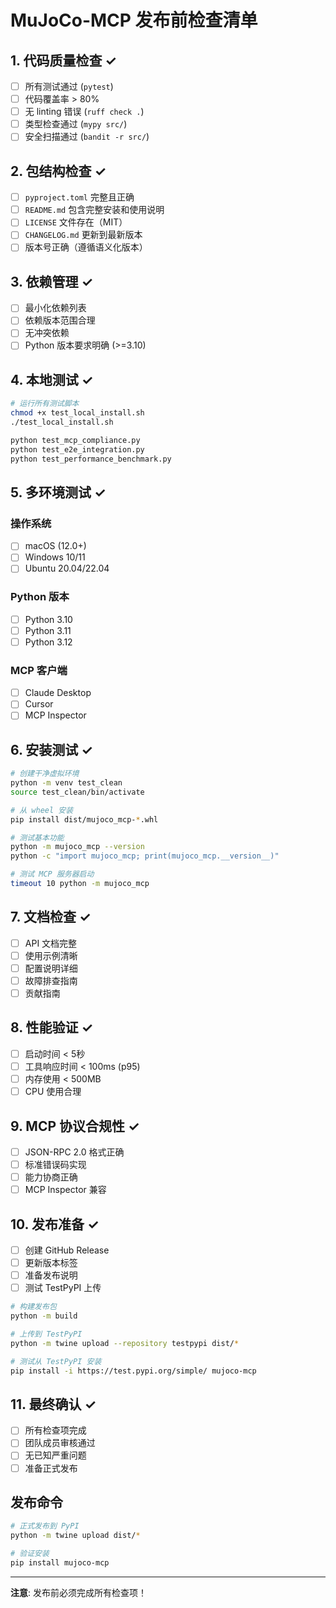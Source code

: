 # MuJoCo-MCP 发布前检查清单

## 1. 代码质量检查 ✓

- [ ] 所有测试通过 (`pytest`)
- [ ] 代码覆盖率 > 80%
- [ ] 无 linting 错误 (`ruff check .`)
- [ ] 类型检查通过 (`mypy src/`)
- [ ] 安全扫描通过 (`bandit -r src/`)

## 2. 包结构检查 ✓

- [ ] `pyproject.toml` 完整且正确
- [ ] `README.md` 包含完整安装和使用说明
- [ ] `LICENSE` 文件存在（MIT）
- [ ] `CHANGELOG.md` 更新到最新版本
- [ ] 版本号正确（遵循语义化版本）

## 3. 依赖管理 ✓

- [ ] 最小化依赖列表
- [ ] 依赖版本范围合理
- [ ] 无冲突依赖
- [ ] Python 版本要求明确 (>=3.10)

## 4. 本地测试 ✓

```bash
# 运行所有测试脚本
chmod +x test_local_install.sh
./test_local_install.sh

python test_mcp_compliance.py
python test_e2e_integration.py
python test_performance_benchmark.py
```

## 5. 多环境测试 ✓

### 操作系统
- [ ] macOS (12.0+)
- [ ] Windows 10/11
- [ ] Ubuntu 20.04/22.04

### Python 版本
- [ ] Python 3.10
- [ ] Python 3.11
- [ ] Python 3.12

### MCP 客户端
- [ ] Claude Desktop
- [ ] Cursor
- [ ] MCP Inspector

## 6. 安装测试 ✓

```bash
# 创建干净虚拟环境
python -m venv test_clean
source test_clean/bin/activate

# 从 wheel 安装
pip install dist/mujoco_mcp-*.whl

# 测试基本功能
python -m mujoco_mcp --version
python -c "import mujoco_mcp; print(mujoco_mcp.__version__)"

# 测试 MCP 服务器启动
timeout 10 python -m mujoco_mcp
```

## 7. 文档检查 ✓

- [ ] API 文档完整
- [ ] 使用示例清晰
- [ ] 配置说明详细
- [ ] 故障排查指南
- [ ] 贡献指南

## 8. 性能验证 ✓

- [ ] 启动时间 < 5秒
- [ ] 工具响应时间 < 100ms (p95)
- [ ] 内存使用 < 500MB
- [ ] CPU 使用合理

## 9. MCP 协议合规性 ✓

- [ ] JSON-RPC 2.0 格式正确
- [ ] 标准错误码实现
- [ ] 能力协商正确
- [ ] MCP Inspector 兼容

## 10. 发布准备 ✓

- [ ] 创建 GitHub Release
- [ ] 更新版本标签
- [ ] 准备发布说明
- [ ] 测试 TestPyPI 上传

```bash
# 构建发布包
python -m build

# 上传到 TestPyPI
python -m twine upload --repository testpypi dist/*

# 测试从 TestPyPI 安装
pip install -i https://test.pypi.org/simple/ mujoco-mcp
```

## 11. 最终确认 ✓

- [ ] 所有检查项完成
- [ ] 团队成员审核通过
- [ ] 无已知严重问题
- [ ] 准备正式发布

## 发布命令

```bash
# 正式发布到 PyPI
python -m twine upload dist/*

# 验证安装
pip install mujoco-mcp
```

---

**注意**: 发布前必须完成所有检查项！